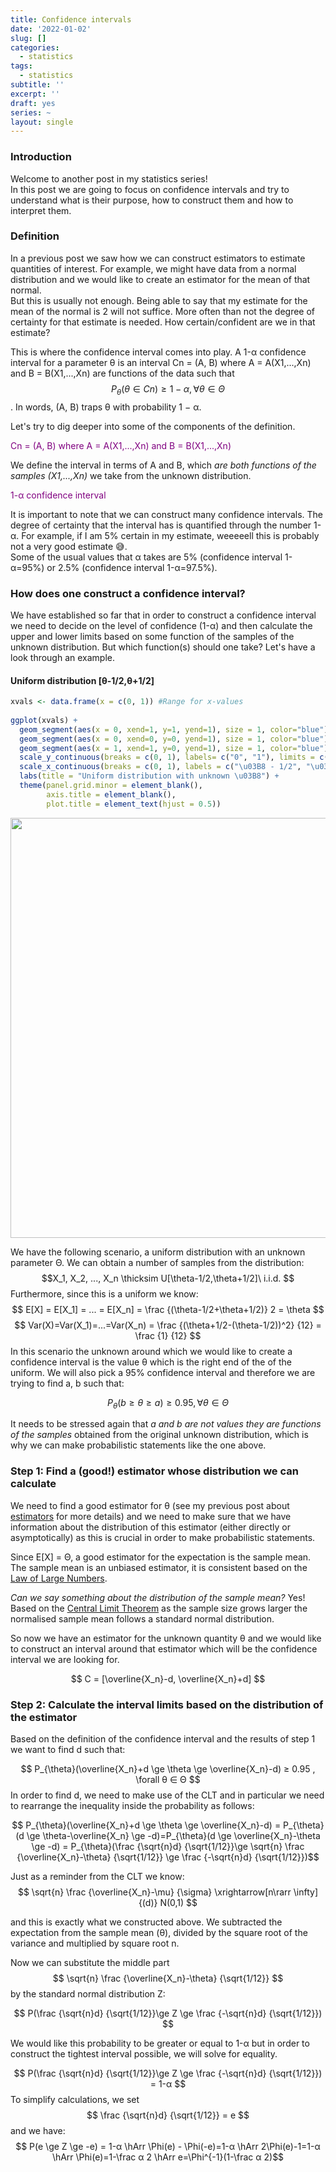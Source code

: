 ```yaml
---
title: Confidence intervals
date: '2022-01-02'
slug: []
categories:
  - statistics
tags:
  - statistics
subtitle: ''
excerpt: ''
draft: yes
series: ~
layout: single
---
```




### Introduction

Welcome to another post in my statistics series!  
In this post we are going to focus on confidence intervals and try to understand what is their purpose, how to construct them and how to interpret them.

### Definition 

In a previous post we saw how we can construct estimators to estimate quantities of interest. For example, we might have data from a normal distribution and we would like to create an estimator for the mean of that normal.  
But this is usually not enough. Being able to say that my estimate for the mean of the normal is 2 will not suffice. More often than not the degree of certainty for that estimate is needed. How certain/confident are we in that estimate?  

This is where the confidence interval comes into play. A 1-α confidence interval for a parameter θ is an interval Cn = (A, B) where A = A(X1,...,Xn) and B = B(X1,...,Xn) are functions of the data such that $$ P_{\theta}(\theta ∈ Cn) ≥ 1 − α , \forall θ ∈ Θ$$.
In words, (A, B) traps θ with probability 1 − α.

Let's try to dig deeper into some of the components of the definition.

<span style="color:purple"> Cn = (A, B) where A = A(X1,...,Xn) and B = B(X1,...,Xn) </span>

We define the interval in terms of A and B, which *are both functions of the samples (X1,...,Xn)* we take from the unknown distribution.  


<span style="color:purple"> 1-α confidence interval <span>

It is important to note that we can construct many confidence intervals. The degree of certainty that the interval has is quantified through the number 1-α. 
For example, if I am 5% certain in my estimate, weeeeell this is probably not a very good estimate 😅.  
Some of the usual values that α takes are 5% (confidence interval 1-α=95%) or 2.5% (confidence interval 1-α=97.5%).

### How does one construct a confidence interval?

We have established so far that in order to construct a confidence interval we need to decide on the level of confidence (1-α) and then calculate the upper and lower limits based on some function of the samples of the unknown distribution. But which function(s) should one take? Let's have a look through an example. 

#### Uniform distribution [θ-1/2,θ+1/2]


```r
xvals <- data.frame(x = c(0, 1)) #Range for x-values
  
ggplot(xvals) +
  geom_segment(aes(x = 0, xend=1, y=1, yend=1), size = 1, color="blue") +
  geom_segment(aes(x = 0, xend=0, y=0, yend=1), size = 1, color="blue") +
  geom_segment(aes(x = 1, xend=1, y=0, yend=1), size = 1, color="blue") +
  scale_y_continuous(breaks = c(0, 1), labels= c("0", "1"), limits = c(0,1.25)) + 
  scale_x_continuous(breaks = c(0, 1), labels = c("\u03B8 - 1/2", "\u03B8 + 1/2"), limits = c(-0.25,1.25)) +
  labs(title = "Uniform distribution with unknown \u03B8") + 
  theme(panel.grid.minor = element_blank(),
        axis.title = element_blank(),
        plot.title = element_text(hjust = 0.5))
```

<img src="{{< blogdown/postref >}}index_files/figure-html/unnamed-chunk-2-1.png" width="672" />


We have the following scenario, a uniform distribution with an unknown parameter Θ. We can obtain a number of samples from the distribution: $$X_1, X_2, ..., X_n \thicksim U[\theta-1/2,\theta+1/2]\ i.i.d. $$
Furthermore, since this is a uniform we know:
$$ E[X] = E[X_1] = ... = E[X_n] = \frac {(\theta-1/2+\theta+1/2)} 2 = \theta $$ 
$$ Var(X)=Var(X_1)=...=Var(X_n) = \frac {(\theta+1/2-(\theta-1/2))^2} {12} = \frac {1} {12} $$
In this scenario the unknown around which we would like to create a confidence interval is the value θ which is the right end of the of the uniform. We will also pick a 95% confidence interval and therefore we are trying to find a, b such that:

$$ P_{\theta}(b \ge \theta \ge a) ≥ 0.95 , \forall θ ∈ Θ$$

It needs to be stressed again that *a and b are not values they are functions of the samples* obtained from the original unknown distribution, which is why we can make probabilistic statements like the one above. 

### Step 1: Find a (good!) estimator whose distribution we can calculate

We need to find a good estimator for θ (see my previous post about [estimators](https://georgekan.com/blog/2021-12-12-estimators/) for more details) and we need to make sure that we have information about the distribution of this estimator (either directly or asymptotically) as this is crucial in order to make probabilistic statements. 

Since E[X] = Θ, a good estimator for the expectation is the sample mean. The sample mean is an unbiased estimator, it is consistent based on the [Law of Large Numbers](https://georgekan.com/blog/2021-12-08-the-law-of-large-numbers/). 

*Can we say something about the distribution of the sample mean?* Yes! Based on the [Central Limit Theorem](https://georgekan.com/blog/2021-12-09-the-central-limit-theorem/) as the sample size grows larger the normalised sample mean follows a standard normal distribution.

So now we have an estimator for the unknown quantity θ and we would like to construct an interval around that estimator which will be the confidence interval we are looking for. 

$$ C = [\overline{X_n}-d, \overline{X_n}+d] $$

### Step 2: Calculate the interval limits based on the distribution of the estimator 

Based on the definition of the confidence interval and the results of step 1 we want to find d such that:


$$ P_{\theta}(\overline{X_n}+d \ge \theta \ge \overline{X_n}-d) ≥ 0.95 , \forall θ ∈ Θ $$
In order to find d, we need to make use of the CLT and in particular we need to rearrange the inequality inside the probability as follows:

$$ P_{\theta}(\overline{X_n}+d \ge \theta \ge \overline{X_n}-d) = P_{\theta}(d \ge \theta-\overline{X_n} \ge -d)=P_{\theta}(d \ge \overline{X_n}-\theta \ge -d) = P_{\theta}(\frac {\sqrt{n}d} {\sqrt{1/12}}\ge \sqrt{n} \frac {\overline{X_n}-\theta} {\sqrt{1/12}} \ge \frac {-\sqrt{n}d} {\sqrt{1/12}})$$

Just as a reminder from the CLT we know: $$ \sqrt{n} \frac {\overline{X_n}-\mu} {\sigma} \xrightarrow[n\rarr \infty]{(d)} N(0,1) $$

and this is exactly what we constructed above. We subtracted the expectation from the sample mean (θ), divided by the square root of the variance and multiplied by square root n.

Now we can substitute the middle part $$ \sqrt{n} \frac {\overline{X_n}-\theta} {\sqrt{1/12}} $$ by the standard normal distribution Ζ:

$$ P(\frac {\sqrt{n}d} {\sqrt{1/12}}\ge Z \ge \frac {-\sqrt{n}d} {\sqrt{1/12}}) $$

We would like this probability to be greater or equal to 1-α but in order to construct the tightest interval possible, we will solve for equality.

$$ P(\frac {\sqrt{n}d} {\sqrt{1/12}}\ge Z \ge \frac {-\sqrt{n}d} {\sqrt{1/12}}) = 1-α $$
To simplify calculations, we set $$ \frac {\sqrt{n}d} {\sqrt{1/12}} = e $$ and we have:
$$ P(e \ge Z \ge -e) = 1-α \hArr \Phi(e) - \Phi(-e)=1-α \hArr 2\Phi(e)-1=1-α \hArr \Phi(e)=1-\frac α 2 \hArr e=\Phi^{-1}(1-\frac α 2)$$







